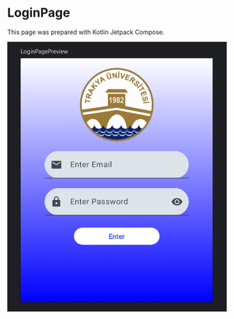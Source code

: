 # LoginPage
This page was prepared with Kotlin Jetpack Compose.

![LoginPagePreview.png](LoginPagePreview.png)